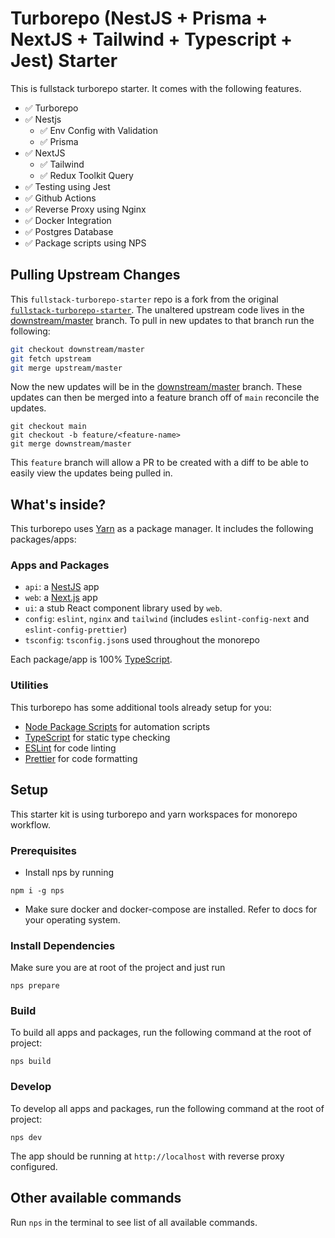 # Turborepo (NestJS + Prisma + NextJS + Tailwind + Typescript + Jest) Starter

This is fullstack turborepo starter. It comes with the following features. 

- ✅ Turborepo 
- ✅ Nestjs 
    - ✅ Env Config with Validation  
    - ✅ Prisma 
- ✅ NextJS 
    - ✅ Tailwind 
    - ✅ Redux Toolkit Query 
- ✅ Testing using Jest 
- ✅ Github Actions 
- ✅ Reverse Proxy using Nginx 
- ✅ Docker Integration 
- ✅ Postgres Database 
- ✅ Package scripts using NPS 

## Pulling Upstream Changes
This `fullstack-turborepo-starter` repo is a fork from the original [`fullstack-turborepo-starter`](https://github.com/ejazahm3d/fullstack-turborepo-starter). The unaltered upstream code lives in the [downstream/master](https://github.com/DeFiFoFum/fullstack-turborepo-starter/tree/downstream/master) branch. To pull in new updates to that branch run the following: 

```bash
git checkout downstream/master
git fetch upstream
git merge upstream/master
```

Now the new updates will be in the [downstream/master](https://github.com/DeFiFoFum/fullstack-turborepo-starter/tree/downstream/master) branch. These updates can then be merged into a feature branch off of `main` reconcile the updates.  

```
git checkout main
git checkout -b feature/<feature-name>
git merge downstream/master
```

This `feature` branch will allow a PR to be created with a diff to be able to easily view the updates being pulled in.

## What's inside?

This turborepo uses [Yarn](https://classic.yarnpkg.com/lang/en/) as a package manager. It includes the following packages/apps:

### Apps and Packages

- `api`: a [NestJS](https://nestjs.com/) app
- `web`: a [Next.js](https://nextjs.org) app
- `ui`: a stub React component library used by `web`.
- `config`: `eslint`, `nginx` and `tailwind` (includes `eslint-config-next` and `eslint-config-prettier`)
- `tsconfig`: `tsconfig.json`s used throughout the monorepo

Each package/app is 100% [TypeScript](https://www.typescriptlang.org/).

### Utilities

This turborepo has some additional tools already setup for you:

- [Node Package Scripts](https://github.com/sezna/nps#readme) for automation scripts
- [TypeScript](https://www.typescriptlang.org/) for static type checking
- [ESLint](https://eslint.org/) for code linting
- [Prettier](https://prettier.io) for code formatting

## Setup
This starter kit is using turborepo and yarn workspaces for monorepo workflow.

### Prerequisites 
- Install nps by running 
```
npm i -g nps
```
- Make sure docker and docker-compose are
 installed. Refer to docs for your operating system.

### Install Dependencies
Make sure you are at root of the project and just run 

```
nps prepare
```

### Build

To build all apps and packages, run the following command at the root of project:

```
nps build
```

### Develop

To develop all apps and packages, run the following command at the root of project:

```
nps dev
```
The app should be running at `http://localhost` with reverse proxy configured.


## Other available commands
Run `nps` in the terminal to see list of all available commands. 

